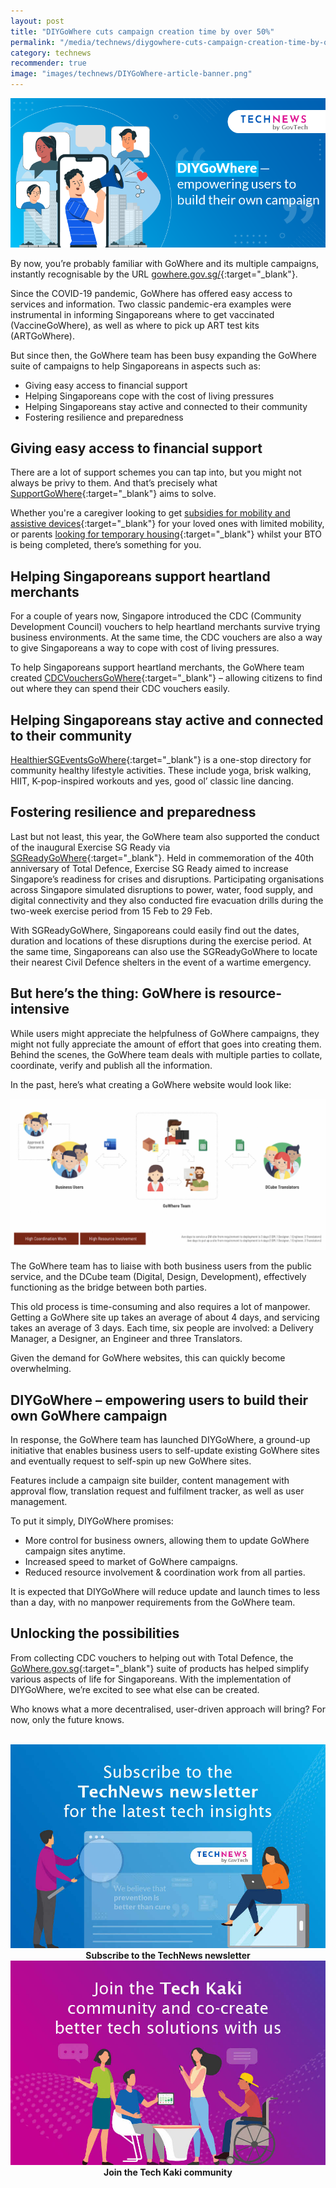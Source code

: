 ```yaml
---
layout: post
title: "DIYGoWhere cuts campaign creation time by over 50%"
permalink: "/media/technews/diygowhere-cuts-campaign-creation-time-by-over-50-percent"
category: technews
recommender: true
image: "images/technews/DIYGoWhere-article-banner.png"
---
```


![DIYGoWhere: Empowering users to build their own campaign](/images/technews/DIYGoWhere-article-banner.png)

By now, you’re probably familiar with GoWhere and its multiple campaigns, instantly recognisable by the URL [gowhere.gov.sg/](https://www.gowhere.gov.sg/){:target="_blank"}.

Since the COVID-19 pandemic, GoWhere has offered easy access to services and information. Two classic pandemic-era examples were instrumental in informing Singaporeans where to get vaccinated (VaccineGoWhere), as well as where to pick up ART test kits (ARTGoWhere). 

But since then, the GoWhere team has been busy expanding the GoWhere suite of campaigns to help Singaporeans in aspects such as:

- Giving easy access to financial support
- Helping Singaporeans cope with the cost of living pressures
- Helping Singaporeans stay active and connected to their community
- Fostering resilience and preparedness

## Giving easy access to financial support

There are a lot of support schemes you can tap into, but you might not always be privy to them. And that’s precisely what [SupportGoWhere](https://supportgowhere.life.gov.sg/){:target="_blank"} aims to solve.

Whether you're a caregiver looking to get [subsidies for mobility and assistive devices](https://supportgowhere.life.gov.sg/schemes/SMF/seniors-mobility-enabling-fund){:target="_blank"} for your loved ones with limited mobility, or parents [looking for temporary housing](https://supportgowhere.life.gov.sg/schemes/PPHS/parenthood-provisional-housing-scheme){:target="_blank"} whilst your BTO is being completed, there’s something for you.

## Helping Singaporeans support heartland merchants

For a couple of years now, Singapore introduced the CDC (Community Development Council) vouchers to help heartland merchants survive trying business environments. At the same time, the CDC vouchers are also a way to give Singaporeans a way to cope with cost of living pressures. 

To help Singaporeans support heartland merchants, the GoWhere team created [CDCVouchersGoWhere](https://www.gowhere.gov.sg/cdcvouchers){:target="_blank"} – allowing citizens to find out where they can spend their CDC vouchers easily.

## Helping Singaporeans stay active and connected to their community 

[HealthierSGEventsGoWhere](https://www.gowhere.gov.sg/hsgevents/){:target="_blank"} is a one-stop directory for community healthy lifestyle activities. These include yoga, brisk walking, HIIT, K-pop-inspired workouts and yes, good ol’ classic line dancing. 

## Fostering resilience and preparedness 

Last but not least, this year, the GoWhere team also supported the conduct of the inaugural Exercise SG Ready via [SGReadyGoWhere](https://www.gowhere.gov.sg/sgready/){:target="_blank"}. Held in commemoration of the 40th anniversary of Total Defence, Exercise SG Ready aimed to increase Singapore’s readiness for crises and disruptions. Participating organisations across Singapore simulated disruptions to power, water, food supply, and digital connectivity and they also conducted fire evacuation drills during the two-week exercise period from 15 Feb to 29 Feb. 

With SGReadyGoWhere, Singaporeans could easily find out the dates, duration and locations of these disruptions during the exercise period. At the same time, Singaporeans can also use the SGReadyGoWhere to locate their nearest Civil Defence shelters in the event of a wartime emergency.

## But here’s the thing: GoWhere is resource-intensive  

While users might appreciate the helpfulness of GoWhere campaigns, they might not fully appreciate the amount of effort that goes into creating them. Behind the scenes, the GoWhere team deals with multiple parties to collate, coordinate, verify and publish all the information. 

In the past, here’s what creating a GoWhere website would look like:

![Process of creating a GoWhere website in the past](/images/technews/DIYGoWhere-article-infographic.jpg)

The GoWhere team has to liaise with both business users from the public service, and the DCube team (Digital, Design, Development), effectively functioning as the bridge between both parties.

This old process is time-consuming and also requires a lot of manpower. Getting a GoWhere site up takes an average of about 4 days, and servicing takes an average of 3 days. Each time, six people are involved: a Delivery Manager, a Designer, an Engineer and three Translators.

Given the demand for GoWhere websites, this can quickly become overwhelming.

## DIYGoWhere – empowering users to build their own GoWhere campaign 

In response, the GoWhere team has launched DIYGoWhere, a ground-up initiative that enables business users to self-update existing GoWhere sites and eventually request to self-spin up new GoWhere sites.

Features include a campaign site builder, content management with approval flow, translation request and fulfilment tracker, as well as user management.

To put it simply, DIYGoWhere promises:

- More control for business owners, allowing them to update GoWhere campaign sites anytime.
- Increased speed to market of GoWhere campaigns.
- Reduced resource involvement & coordination work from all parties.

It is expected that DIYGoWhere will reduce update and launch times to less than a day, with no manpower requirements from the GoWhere team. 

## Unlocking the possibilities

From collecting CDC vouchers to helping out with Total Defence, the [GoWhere.gov.sg](https://www.gowhere.gov.sg/){:target="_blank"} suite of products has helped simplify various aspects of life for Singaporeans. With the implementation of DIYGoWhere, we’re excited to see what else can be created. 

Who knows what a more decentralised, user-driven approach will bring? For now, only the future knows.







<br>

<div class="row">
  <div class="col" style="text-align: center">
    <a href="https://go.gov.sg/tnblog-to-tnsub" target="_blank">	 	    
      <img src="/images/technews/TN_footer.png" alt="Subscribe to the TechNews newsletter" /></a>
    <figcaption><b>Subscribe to the TechNews newsletter</b></figcaption>
  </div>

  <div class="col" style="text-align: center">
    <a href="https://go.gov.sg/tnblog-to-tkcommunity" target="_blank">		  
      <img src="/images/technews/TK_footer.png" alt="Join the Tech Kaki community" /></a>
    <figcaption><b>Join the Tech Kaki community</b></figcaption>
  </div>
